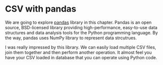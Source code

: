 # CSV with pandas

We are going to explore [pandas](http://pandas.pydata.org) library in this chapter. Pandas is an open source, BSD-licensed library providing high-performance, easy-to-use data structures and data analysis tools for the Python programming language. By the way, pandas uses NumPy library to represent data strcutrues.

I was really impressed by this library. We can easily load multiple CSV files, join them together and then perform another operation. It almost feel you have your CSV loaded in database that you can operate using Python code.

